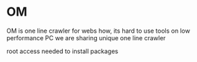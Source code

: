 # OM
OM is one line crawler for webs how, its hard to use tools on low performance PC we are sharing unique one line crawler 

root access needed to install packages
